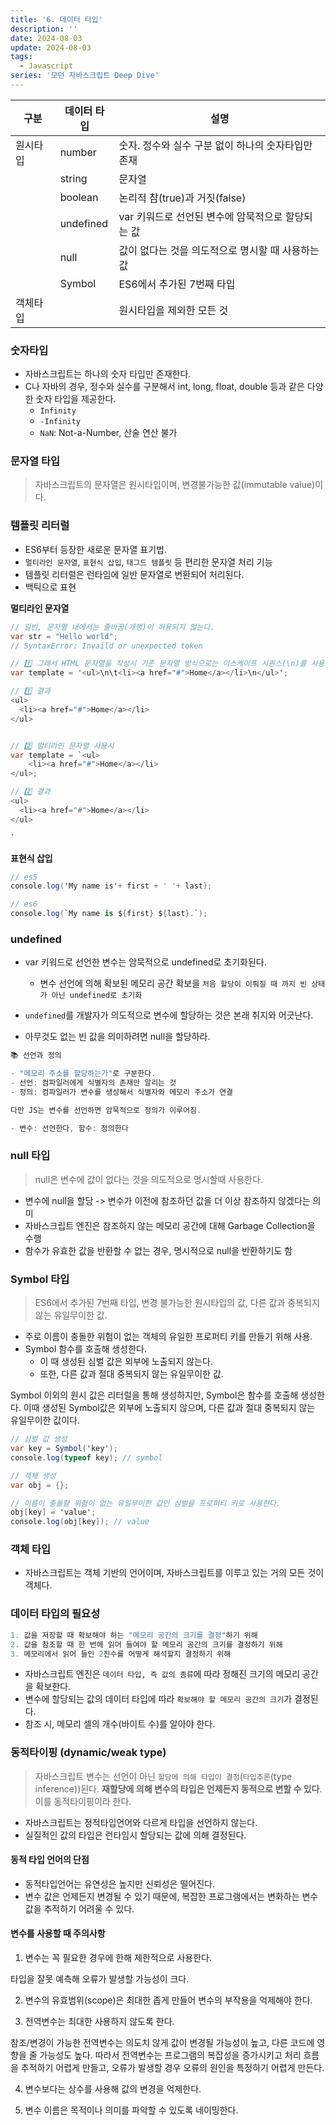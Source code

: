 ```yaml
---
title: '6. 데이터 타입'
description: ''
date: 2024-08-03
update: 2024-08-03
tags:
  - Javascript
series: '모던 자바스크립트 Deep Dive'
---
```


| 구분     | 데이터 타입 | 설명                                               |
| -------- | ----------- | -------------------------------------------------- |
| 원시타입 | number      | 숫자. 정수와 실수 구분 없이 하나의 숫자타입만 존재 |
|          | string      | 문자열                                             |
|          | boolean     | 논리적 참(true)과 거짓(false)                      |
|          | undefined   | var 키워드로 선언된 변수에 암묵적으로 할당되는 값  |
|          | null        | 값이 없다는 것을 의도적으로 명시할 때 사용하는 값  |
|          | Symbol      | ES6에서 추가된 7번째 타입                          |
| 객체타입 |             | 원시타입을 제외한 모든 것                          |

### 숫자타입

- 자바스크립트는 하나의 숫자 타입만 존재한다.
- C나 자바의 경우, 정수와 실수를 구분해서 int, long, float, double 등과 같은 다양한 숫자 타입을 제공한다.
  - `Infinity`
  - `-Infinity`
  - `NaN`: Not-a-Number, 산술 연산 불가

### 문자열 타입

> 자바스크립트의 문자열은 원시타입이며, 변경불가능한 값(immutable value)이다.

### 템플릿 리터럴

- ES6부터 등장한 새로운 문자열 표기법.
- `멀티라인 문자열`, `표현식 삽입`, `태그드 템플릿` 등 편리한 문자열 처리 기능
- 템플릿 리터럴은 런타임에 일반 문자열로 변환되어 처리된다.
- 백틱으로 표현

**멀티라인 문자열**

```cs
// 일반, 문자열 내에서는 줄바꿈(개행)이 허용되지 않는다.
var str = "Hello world";
// SyntaxError: Invaild or unexpected token

// 1️⃣ 그래서 HTML 문자열을 작성시 기존 문자열 방식으로는 이스케이프 시퀀스(\n)를 사용해야 한다.
var template = '<ul>\n\t<li><a href="#">Home</a></li>\n</ul>';

// 1️⃣ 결과
<ul>
  <li><a href="#">Home</a></li>
</ul>


// 2️⃣ 멀티라인 문자열 사용시
var template = `<ul>
	<li><a href="#">Home</a></li>
</ul>;

// 2️⃣ 결과
<ul>
  <li><a href="#">Home</a></li>
</ul>

`
```

**표현식 삽입**

```cs
// es5
console.log('My name is'+ first + ' '+ last);
```

```cs
// es6
console.log(`My name is ${first} ${last}.`);
```

### undefined

- var 키워드로 선언한 변수는 암묵적으로 undefined로 초기화된다.

  - 변수 선언에 의해 확보된 메모리 공간 확보을 `처음 할당이 이뤄질 때 까지 빈 상태가 아닌 undefined로 초기화`

- `undefined`를 개발자가 의도적으로 변수에 할당하는 것은 본래 취지와 어긋난다.
- 아무것도 없는 빈 값을 의미하려면 null을 할당하라.

```cs
📚 선언과 정의

- "메모리 주소를 할당하는가"로 구분한다.
- 선언: 컴파일러에게 식별자의 존재만 알리는 것
- 정의: 컴파일러가 변수를 생성해서 식별자와 메모리 주소가 연결

다만 JS는 변수를 선언하면 암묵적으로 정의가 이루어짐.

- 변수: 선언한다, 함수: 정의한다
```

### null 타입

> null은 변수에 값이 없다는 것을 의도적으로 명시할때 사용한다.

- 변수에 null을 할당 -> 변수가 이전에 참조하던 값을 더 이상 참조하지 않겠다는 의미
- 자바스크립트 엔진은 참조하지 않는 메모리 공간에 대해 Garbage Collection을 수행
- 함수가 유효한 값을 반환할 수 없는 경우, 명시적으로 null을 반환하기도 함

### Symbol 타입

> ES6에서 추가된 7번째 타입, 변경 불가능한 원시타입의 값, 다른 값과 중복되지 않는 유일무이한 값.

- 주로 이름이 충돌한 위험이 없는 객체의 유일한 프로퍼티 키를 만들기 위해 사용.
- Symbol 함수를 호출해 생성한다.
  - 이 때 생성된 심벌 값은 외부에 노출되지 않는다.
  - 또한, 다른 값과 절대 중복되지 않는 유일무이한 값.

Symbol 이외의 원시 값은 리터럴을 통해 생성하지만, Symbol은 함수를 호출해 생성한다.
이때 생성된 Symbol값은 외부에 노출되지 않으며, 다른 값과 절대 중복되지 않는 유일무이한 값이다.

```cs
// 심벌 값 생성
var key = Symbol('key');
console.log(typeof key); // symbol

// 객체 생성
var obj = {};

// 이름이 충돌할 위험이 없는 유일무이한 값인 심벌을 프로퍼티 키로 사용한다.
obj[key] = 'value';
console.log(obj[key]); // value
```

### 객체 타입

- 자바스크립트는 객체 기반의 언어이며, 자바스크립트를 이루고 있는 거의 모든 것이 객체다.

### 데이터 타입의 필요성

```c
1. 값을 저장할 때 확보해야 하는 "메모리 공간의 크기를 결정"하기 위해
2. 값을 참조할 때 한 번에 읽어 들여야 할 메모리 공간의 크기를 결정하기 위해
3. 메모리에서 읽어 들인 2진수를 어떻게 해석할지 결정하기 위해
```

- 자바스크립트 엔진은 `데이터 타입, 즉 값의 종류`에 따라 정해진 크기의 메모리 공간을 확보한다.
- 변수에 할당되는 값의 데이터 타입에 따라 `확보해야 할 메모리 공간의 크기`가 결정된다.
- 참조 시, 메모리 셀의 개수(바이트 수)를 알아야 한다.

### 동적타이핑 (dynamic/weak type)

> 자바스크립트 변수는 선언이 아닌 `할당에 의해 타입이 결정`(`타입추론`(type inference))된다. **재할당에 의해 변수의 타입은 언제든지 동적으로 변할 수 있다**. 이를 동적타이핑이라 한다.

- 자바스크립트는 정적타입언어와 다르게 타입을 선언하지 않는다.
- 실질적인 값의 타입은 런타임시 할당되는 값에 의해 결정된다.

#### 동적 타입 언어의 단점

- 동적타입언어는 유연성은 높지만 신뢰성은 떨어진다.
- 변수 값은 언제든지 변경될 수 있기 때문에, 복잡한 프로그램에서는 변화하는 변수 값을 추적하기 어려울 수 있다.

#### 변수를 사용할 때 주의사항

1. 변수는 꼭 필요한 경우에 한해 제한적으로 사용한다.

타입을 잘못 예측해 오류가 발생할 가능성이 크다.

2. 변수의 유효범위(scope)은 최대한 좁게 만들어 변수의 부작용을 억제해야 한다.

3. 전역변수는 최대한 사용하지 않도록 한다.

참조/변경이 가능한 전역변수는 의도치 않게 값이 변경될 가능성이 높고, 다른 코드에 영향을 줄 가능성도 높다.
따라서 전역변수는 프로그램의 복잡성을 증가시키고 처리 흐름을 추적하기 어렵게 만들고, 오류가 발생할 경우 오류의 원인을 특정하기 어렵게 만든다.

4. 변수보다는 상수를 사용해 값의 변경을 억제한다.

5. 변수 이름은 목적이나 의미를 파악할 수 있도록 네이밍한다.
